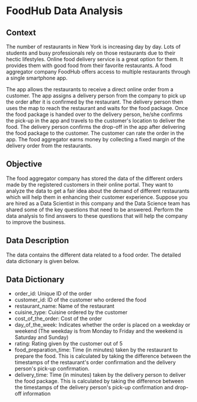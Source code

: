 # FoodHub Data Analysis
## Context

The number of restaurants in New York is increasing day by day. Lots of students and busy professionals rely on those restaurants due to their hectic lifestyles. Online food delivery service is a great option for them. It provides them with good food from their favorite restaurants. A food aggregator company FoodHub offers access to multiple restaurants through a single smartphone app.

The app allows the restaurants to receive a direct online order from a customer. The app assigns a delivery person from the company to pick up the order after it is confirmed by the restaurant. The delivery person then uses the map to reach the restaurant and waits for the food package. Once the food package is handed over to the delivery person, he/she confirms the pick-up in the app and travels to the customer's location to deliver the food. The delivery person confirms the drop-off in the app after delivering the food package to the customer. The customer can rate the order in the app. The food aggregator earns money by collecting a fixed margin of the delivery order from the restaurants.

## Objective
The food aggregator company has stored the data of the different orders made by the registered customers in their online portal. They want to analyze the data to get a fair idea about the demand of different restaurants which will help them in enhancing their customer experience. Suppose you are hired as a Data Scientist in this company and the Data Science team has shared some of the key questions that need to be answered. Perform the data analysis to find answers to these questions that will help the company to improve the business.

## Data Description
The data contains the different data related to a food order. The detailed data dictionary is given below.

## Data Dictionary
- order_id: Unique ID of the order
- customer_id: ID of the customer who ordered the food
- restaurant_name: Name of the restaurant
- cuisine_type: Cuisine ordered by the customer
- cost_of_the_order: Cost of the order
- day_of_the_week: Indicates whether the order is placed on a weekday or weekend (The weekday is from Monday to Friday and the weekend is Saturday and Sunday)
- rating: Rating given by the customer out of 5
- food_preparation_time: Time (in minutes) taken by the restaurant to prepare the food. This is calculated by taking the difference between the timestamps of the restaurant's order confirmation and the delivery person's pick-up confirmation.
- delivery_time: Time (in minutes) taken by the delivery person to deliver the food package. This is calculated by taking the difference between the timestamps of the delivery person's pick-up confirmation and drop-off information
